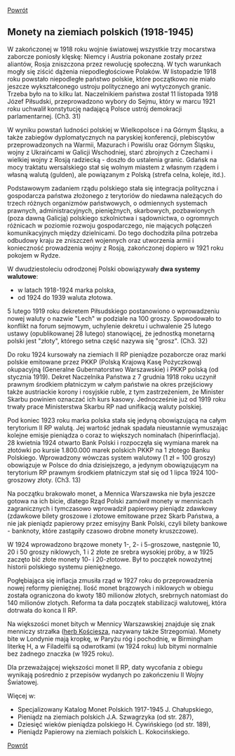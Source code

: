 [Powrót](../)


## Monety na ziemiach polskich (1918-1945)

W zakończonej w 1918 roku wojnie światowej wszystkie trzy mocarstwa zaborcze poniosły klęskę: Niemcy i Austria pokonane zostały przez aliantów, Rosja zniszczona przez rewolucję społeczną. W tych warunkach mogły się ziścić dążenia niepodległościowe Polaków. W listopadzie 1918 roku powstało niepodległe państwo polskie, które początkowo nie miało jeszcze wykształconego ustroju politycznego ani wytyczonych granic. Trzeba było na to kilku lat. Naczelnikiem państwa został 11 listopada 1918 Józef Piłsudski, przeprowadzono wybory do Sejmu, który w marcu 1921 roku uchwalił konstytucję nadającą Polsce ustrój demokracji parlamentarnej. (Ch3. 31)

W wyniku powstań ludności polskiej w Wielkopolsce i na Górnym Śląsku, a także zabiegów dyplomatycznych na paryskiej konferencji, plebiscytów przeprowadzonych na Warmii, Mazurach i Powiślu oraz Górnym Śląsku, wojny z Ukraińcami w Galicji Wschodniej, starć zbrojnych z Czechami i wielkiej wojny z Rosją radziecką - doszło do ustalenia granic. Gdańsk na mocy traktatu wersalskiego stał się wolnym miastem z własnym rządem i własną walutą (gulden), ale powiązanym z Polską (strefa celna, koleje, itd.).

Podstawowym zadaniem rządu polskiego stała się integracja polityczna i gospodarcza państwa złożonego z terytoriów do niedawna należących do trzech różnych organizmów państwowych, o odmiennych systemach prawnych, administracyjnych, pieniężnych, skarbowych, pozbawionych (poza dawną Galicją) polskiego szkolnictwa i sądownictwa, o ogromnych różnicach w poziomie rozwoju gospodarczego, nie mających połączeń komunikacyjnych między dzielnicami. Do tego dochodziła pilna potrzeba odbudowy kraju ze zniszczeń wojennych oraz utworzenia armii i konieczność prowadzenia wojny z Rosją, zakończonej dopiero w 1921 roku pokojem w Rydze.

W dwudziestoleciu odrodzonej Polski obowiązywały **dwa systemy walutowe**:
- w latach 1918-1924 marka polska,
- od 1924 do 1939 waluta złotowa.


5 lutego 1919 roku dekretem Piłsudskiego postanowiono o wprowadzeniu nowej waluty o nazwie "Lech" w podziale na 100 groszy. Spowodowało to konflikt na forum sejmowym, uchylenie dekretu i uchwalenie 25 lutego ustawy (opublikowanej 28 lutego) stanowiącej, że jednostką monetarną polski jest "złoty", którego setna część nazywa się "grosz". (Ch3. 32)

Do roku 1924 kursowały na ziemiach II RP pieniądze pozaborcze oraz marki polskie emitowane przez PKKP (Polską Krajową Kasę Pożyczkową) okupacyjną (Generalne Gubernatorstwo Warszawskie) i PKKP polską (od stycznia 1919). Dekret Naczelnika Państwa z 7 grudnia 1918 roku uczynił prawnym środkiem płatniczym w całym państwie na okres przejściowy także austriackie korony i rosyjskie ruble, z tym zastrzeżeniem, że Minister Skarbu powinien oznaczać ich kurs kasowy. Jednocześnie już od 1919 roku trwały prace Ministerstwa Skarbu RP nad unifikacją waluty polskiej.

Pod koniec 1923 roku marka polska stała się jedyną obowiązującą na całym terytorium II RP walutą. Jej wartość jednak spadała nieustannie wymuszając kolejne emisje pieniądza o coraz to większych nominałach (hiperinflacja). 28 kwietnia 1924 otwarto Bank Polski i rozpoczęła się wymiana marek na złotówki po kursie 1.800.000 marek polskich PKKP na 1 złotego Banku Polskiego. Wprowadzony wówczas system walutowy (1 zł = 100 groszy) obowiązuje w Polsce do dnia dzisiejszego, a jedynym obowiązującym na terytorium RP prawnym środkiem płatniczym stał się od 1 lipca 1924 100-groszowy złoty. (Ch3. 13)

Na początku brakowało monet, a Mennica Warszawska nie była jeszcze gotowa na ich bicie, dlatego Rząd Polski zamówił monety w mennicach zagranicznych i tymczasowo wprowadził papierowy pieniądz zdawkowy (zdawkowe bilety groszowe i złotowe emitowane przez Skarb Państwa, a nie jak pieniądz papierowy przez emisyjny Bank Polski, czyli bilety bankowe - banknoty, które zastąpiły czasowo drobne monety kruszczowe). 

W 1924 wprowadzono brązowe monety 1-, 2- i 5-groszowe, następnie 10, 20 i 50 groszy niklowych, 1 i 2 złote ze srebra wysokiej próby, a w 1925 zaczęto bić złote monety 10- i 20-złotowe. Był to początek nowożytnej historii polskiego systemu pieniężnego.

Pogłębiająca się inflacja zmusiła rząd w 1927 roku do przeprowadzenia nowej reformy pieniężnej. Ilość monet brązowych i niklowych w obiegu została ograniczona do kwoty 180 milionów złotych, srebrnych natomiast do 140 milionów zlotych. Reforma ta dała początek stabilizacji walutowej, która dotrwała do konca II RP.

Na większości monet bitych w Mennicy Warszawskiej znajduje się znak menniczy strzałka (<a href="https://pl.wikipedia.org/wiki/Ko%C5%9Bciesza_(herb_szlachecki)">herb Kościesza</a>, nazywany także Strzegomia). Monety bite w Londynie mają kropkę, w Paryżu róg i pochodnię, w Birmingham literkę H, a w Filadelfii są odwrotkami (w 1924 roku) lub bitymi normalnie bez żadnego znaczka (w 1925 roku).

Dla przeważającej większości monet II RP, daty wycofania z obiegu wynikają pośrednio z przepisów wydanych po zakończeniu II Wojny Światowej.

Więcej w:
- Specjalizowany Katalog Monet Polskich 1917-1945 J. Chałupskiego,
- Pieniądz na ziemiach polskich J.A. Szwagrzyka (od str. 287),
- Dziesięć wieków pieniądza polskiego H. Cywińskiego (od str. 189),
- Pieniądz Papierowy na ziemiach polskich L. Kokocińskiego.


[Powrót](../)